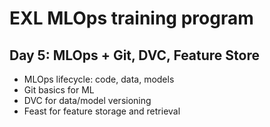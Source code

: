 # EXL MLOps training program

## Day 5: MLOps + Git, DVC, Feature Store
 - MLOps lifecycle: code, data, models
 - Git basics for ML
 - DVC for data/model versioning
 - Feast for feature storage and retrieval